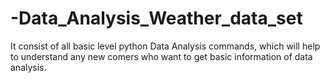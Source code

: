 # -Data_Analysis_Weather_data_set
It consist of all basic level python  Data Analysis commands, which will help to understand any new comers who want to get basic information of data analysis.
